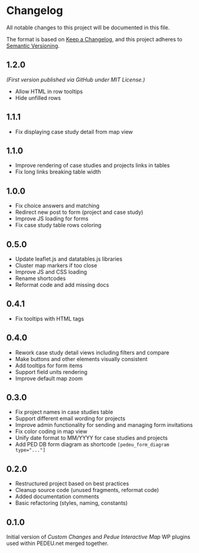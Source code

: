 # Changelog

All notable changes to this project will be documented in this file.

The format is based on [Keep a Changelog](https://keepachangelog.com/en/1.0.0/),
and this project adheres to [Semantic Versioning](https://semver.org/spec/v2.0.0.html).

## 1.2.0

*(First version published via GitHub under MIT License.)*

- Allow HTML in row tooltips
- Hide unfilled rows

## 1.1.1

- Fix displaying case study detail from map view

## 1.1.0

- Improve rendering of case studies and projects links in tables
- Fix long links breaking table width

## 1.0.0

- Fix choice answers and matching
- Redirect new post to form (project and case study)
- Improve JS loading for forms
- Fix case study table rows coloring

## 0.5.0

- Update leaflet.js and datatables.js libraries
- Cluster map markers if too close
- Improve JS and CSS loading
- Rename shortcodes
- Reformat code and add missing docs

## 0.4.1

- Fix tooltips with HTML tags

## 0.4.0

- Rework case study detail views including filters and compare
- Make buttons and other elements visually consistent
- Add tooltips for form items
- Support field units rendering
- Improve default map zoom

## 0.3.0

- Fix project names in case studies table
- Support different email wording for projects
- Improve admin functionality for sending and managing form invitations
- Fix color coding in map view
- Unify date format to MM/YYYY for case studies and projects
- Add PED DB form diagram as shortcode `[pedeu_form_diagram type="..."]`

## 0.2.0

- Restructured project based on best practices
- Cleanup source code (unused fragments, reformat code)
- Added documentation comments
- Basic refactoring (styles, naming, constants)

## 0.1.0

Initial version of *Custom Changes* and *Pedue Interactive Map* WP plugins used within PEDEU.net merged together.
